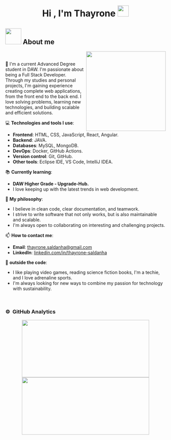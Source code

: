<h1 align="center">Hi , I'm Thayrone <img src="https://media.giphy.com/media/hvRJCLFzcasrR4ia7z/giphy.gif" width="35"></h1>

## <picture><img src = "https://github.com/7oSkaaa/7oSkaaa/blob/main/Images/about_me.gif?raw=true" width = 50px></picture> About me

<picture> <img align="right" src="https://github.com/7oSkaaa/7oSkaaa/blob/main/Images/Right_Side.gif?raw=true" width = 250px></picture>

<br>

<p> 👋 I'm a current Advanced Degree student in DAW. I'm passionate about being a Full Stack Developer. Through my studies and personal projects, I'm gaining experience creating complete web applications, from the front end to the back end. I love solving problems, learning new technologies, and building scalable and efficient solutions. </p>

💻 **Technologies and tools I use**:
- **Frontend**: HTML, CSS, JavaScript, React, Angular.
- **Backend**: JAVA.
- **Databases**: MySQL, MongoDB.
- **DevOps**: Docker, GitHub Actions.
- **Version control**: Git, GitHub.
- **Other tools**: Eclipse IDE, VS Code, IntelliJ IDEA.

📚 **Currently learning**:
- **DAW Higher Grade - Upgrade-Hub.**
- I love keeping up with the latest trends in web development.

🌟 **My philosophy**:
- I believe in clean code, clear documentation, and teamwork.
- I strive to write software that not only works, but is also maintainable and scalable.
- I'm always open to collaborating on interesting and challenging projects.

📫 **How to contact me**:
- **Email**: thayrone.saldanha@gmail.com
- **LinkedIn**: [linkedin.com/in/thayrone-saldanha](https://www.linkedin.com/in/thayrone-saldanha-alves-999784b9/)

🌈 **outside the code**:
- I like playing video games, reading science fiction books, I'm a techie, and I love adrenaline sports.
- I'm always looking for new ways to combine my passion for technology with sustainability.
<br>

### ⚙️ &nbsp;GitHub Analytics

<p align="center">
<a href="[https://github.com/ThayroneSal">
  <img height="180em" width= "400em" src="https://github-readme-stats-eight-theta.vercel.app/api?username=ThayroneSal&show_icons=true&theme=algolia&include_all_commits=true&count_private=true"/>
  <img height="180em" width= "400em" src="https://github-readme-stats-eight-theta.vercel.app/api/top-langs/?username=ThayroneSal&layout=compact&langs_count=8&theme=algolia"/>
</a>
</p>
